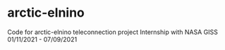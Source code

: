 # arctic-elnino
Code for arctic-elnino teleconnection project 
Internship with NASA GISS 01/11/2021 - 07/09/2021
